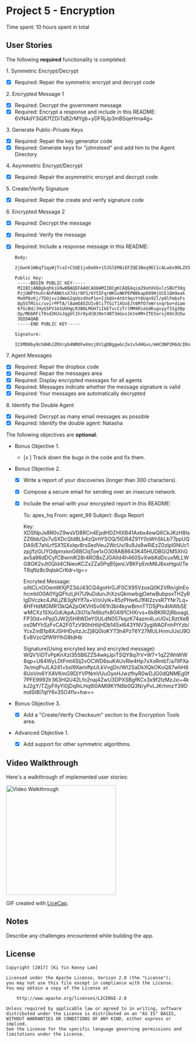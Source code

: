 # Project 5 - Encryption

Time spent: 10 hours spent in total

## User Stories

The following **required** functionality is completed:

1\. Symmetric Encrypt/Decrypt
  * [x]  Required: Repair the symmetric encrypt and decrypt code

2\. Encrypted Message 1
  * [x]  Required: Decrypt the government message
  * [x]  Required: Encrypt a response and include in this README:
         6VN4dY3iQ67fZDiTsB2rMYgb+yDFRjJp3mBSqeHma4g=

3\. Generate Public-Private Keys
  * [x]  Required: Repair the key generator code
  * [x]  Required: Generate keys for "johnsteed" and add him to the Agent Directory

4\. Asymmetric Encrypt/Decrypt
  * [x]  Required: Repair the asymmetric encrypt and decrypt code

5\. Create/Verify Signature
  * [x]  Required: Repair the create and verify signature code

6\. Encrypted Message 2
  * [x]  Required: Decrypt the message
  * [x]  Required: Verify the message
  * [x]  Required: Include a response message in this README:

         Body:
          2jGwnk1W6qf1qyWjTcaI+CSQE1joDe8k+15JGlEM8iEFZQE3Beq9EC1cALwbs90LZX5VyurDSg1Si84teXz76RQ5dV3u3TnWJ4XpaBJQRpvjJ+XSGbmcBc3SE2UcUH9hYOWjiNY7FYShfL4w5bHwzF9kBW4lX96QoKvDXteOFCqolRce6afyzHc1yKsQuzkK4iZ9vwZFE19UhNPidKTJiRKtEi3tBnOG1Kj69O1hCnWH2uduX9cNCbw3dEtAstTr60mQ7vIqbCI+aD8harQZH0F4X17eEChhkvvOx7BPHmjTtOzFNHyxzRSlR9LZUUTUTcMVNpLaV1q01pG2PHwubA==

         Public Key:
          -----BEGIN PUBLIC KEY-----
          MIIBIjANBgkqhkiG9w0BAQEFAAOCAQ8AMIIBCgKCAQEAqimZ9ohXVGxlzSBUf59q
          PzjUWPthuhrAhPANKtxX7dir0FS/6Y5IFqrWKSxNKPEPW8kapD89HjUCE1Qm9eak
          MoOP0zKj/TDOjvvJdWeG2qUUzdXoP1o+IjbQU+At6t9qsYt6Uqn92l/p9lFmbsFs
          8p5STM1sc/uvirPPTA/l8amOA5ZUIvBli7TGiT1XUxEJt6MfO7eWrsnqrbo+diam
          6fGcBd/JHyG5PV1m1UUHgLR3B0LMGH7iIkETvcCzTrlMM4RieGdKugvyyf31g30p
          Op/MbbRFiT0sdZHJoJqgUlIhr0ydCBJ0et4BT3mGos1kte0M+ZTE5orxj0Xn3U5w
          3QIDAQAB
          -----END PUBLIC KEY-----

         Signature:
          ICXMD8by9ch8HhJZRXrpb4NMdFwVmzjOV1gDBggwGcZe1vS4HGus/mHCONP2R6dcIRoXPamPgPIDCzPz6qnAJq5GFXv7wy3G6++ChJc+KvhwAxszil02UNV+cz6/ZaYwlafLbW77r5HR1JQqwCnh2othq1k5fQ4x6t+RFeYESIqAYa2SU8Mj5U3BlhG2vrd7K9N2P1nIoFBfZ4chYi4kuwlDyKIsD11PBoeVrmj2p1gRF9rSsOiEArG3qP6/1+FloqWAg2GqDwtQ5I6hFiUGb/MUTPUJoyvxLSdXrTGAxeTbGexYXCzV0xX7LPuyGv5+vat2E0BHJYHDSODYPQOBgA==

7\. Agent Messages
  * [x]  Required: Repair the dropbox code
  * [x]  Required: Repair the messages area
  * [x]  Required: Display encrypted messages for all agents
  * [x]  Required: Messages indicate whether the message signature is valid
  * [x]  Required: Your messages are automatically decrypted

8\. Identify the Double Agent
  * [x]  Required: Decrypt as many email messages as possible
  * [x]  Required: Identify the double agent: Natasha

The following objectives are **optional**:

* Bonus Objective 1\.
  * [x ]  Track down the bugs in the code and fix them.

* Bonus Objective 2\.
  * [x]  Write a report of your discoveries (longer than 300 characters).
  * [x]  Compose a secure email for sending over an insecure network.
  * [x]  Include the email with your encrypted report in this README:

        To: apex_hq
        From: agent_99
        Subject: Bugs Report

        Key: XDSNpJs8R0vZ9wsVD8RCn4EpdHDZHIXB41Axbx4ewQ6CkJKzH8IsZZ6bb/Qs7uSXDcQId8Lb4zQirhYSOQ/5IDR4Z91Y0oWhSkLb77ppUQDA9/E7ahLrfSX1SXxlqv8rsSedVeu2WcUv/9u9Js8wRiEzZ0zlpI0NUc1zpj/fzGLIYOdpmxknG6BClqToe1xO308AB8643K45HUDBGI2M5XhGav5a96dDCyfCBwmlK28r4ROBxZJGAIId4h460SvXwbKdDcuxMLLWG8GK2vJt0Qld4CNieoKCZxZZa5PqB5jenLVBKFpEmM6J6xxHgol/TeT6qNz8c9qIskCrKdr+tg==

        Encryted Message: oiNCLnOOemWXjPZ3dJ43CQ4goHrGJF0CX95VzosQ0K2VRn/gInEohcmbIO0A0YgQFhzLjH7U9uDdunJhXzsQkmwbgjOetwBubpsxTH2yRlgDVczkc4JNLjZB3gNYlf7a+V/oUyIk+85zPHw6J1f4I2zvsR7YNr7Lq+8HFHdMGMR13kQA2pOKVHSv061h3bI4kywBmnTTD5jPtx4IAWbSEwMCXz1SXoGdUkpAJ3iO1a7e6bzfx804l91CHXrvs+6kBKlRl2jRboagLFP30d+nPpjOJW2j5H8WDeY0ULdN0S7kqzK74azm4LoUGxLRztXeBos0MYhSzFvCA2F0TzV90htHlijHDb145xl643YNV3ygWAGFnhPiYzb/YcxZmB1p8XJSHHDyitzJcZj8Q0IoKY73h4PzT6Y27MULHnmJUsU9OEvBVzcQfW9YlhG8tdHb

        Signature(Using encryted key and encryted message):
        WQV1/iDTvPpKnXzI35SB6ZZS4wkjJpiTSQY8q7rV+W7+1qZ2WnWW8qp+U64WyLDtFmt4Slj2vOCWD6suKAUvRle4Hp7xXxRmbT/a7lIPXa7e/mqPvJLA241+bsl9XamiftpULkVvgDn/Wt2SaDkXQkOKoQ87whH86UoVm6YXAVKmG9DjYVPNmVUuOyoHJwzfhyR0wDJG0dQNMEg0f7PFE9992lr363HQU42Lfo2naj4ZwU3DPXSBgfKCx3x9f2IzMzJxi+4kkJ2gY/TZjyFIIyYi0jDqIhLHq6l0AMl9KYN6b0Q3N/yPvLJKrhmzY39DmdSt8l7qtY6v35O4flx+hw==

* Bonus Objective 3\.
  * [x]  Add a "Create/Verify Checksum" section to the Encryption Tools area.

* Advanced Objective 1\.
  * [x]  Add support for other symmetric algorithms.

## Video Walkthrough

Here's a walkthrough of implemented user stories:

<img src='http://i.imgur.com/BKgkm5k.gif' title='Video Walkthrough' width='300px' alt='Video Walkthrough' />

GIF created with [LiceCap](http://www.cockos.com/licecap/).

## Notes

Describe any challenges encountered while building the app.

## License

    Copyright [2017] [Ki Yin Kenny Lam]

    Licensed under the Apache License, Version 2.0 (the "License");
    you may not use this file except in compliance with the License.
    You may obtain a copy of the License at

        http://www.apache.org/licenses/LICENSE-2.0

    Unless required by applicable law or agreed to in writing, software
    distributed under the License is distributed on an "AS IS" BASIS,
    WITHOUT WARRANTIES OR CONDITIONS OF ANY KIND, either express or implied.
    See the License for the specific language governing permissions and
    limitations under the License.
